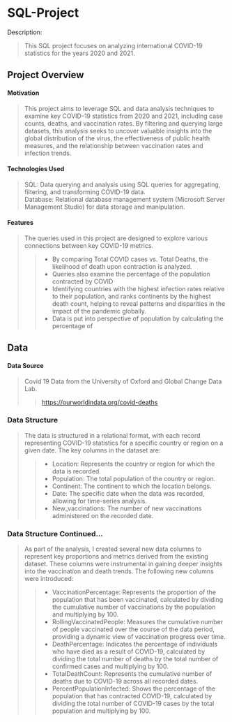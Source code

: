 # SQL-Project
Description:
>This SQL project focuses on analyzing international COVID-19 statistics for the years 2020 and 2021.

## Project Overview
#### Motivation
>This project aims to leverage SQL and data analysis techniques to examine key COVID-19 statistics from 2020 and 2021, including case counts, deaths, and vaccination rates. By filtering and querying large datasets, this analysis seeks to uncover valuable insights into the global distribution of the virus, the effectiveness of public health measures, and the relationship between vaccination rates and infection trends.
#### Technologies Used
>SQL: Data querying and analysis using SQL queries for aggregating, filtering, and transforming COVID-19 data.<br>
>Database: Relational database management system (Microsoft Server Management Studio) for data storage and manipulation.<br>
#### Features
>The queries used in this project are designed to explore various connections between key COVID-19 metrics.
>>- By comparing Total COVID cases vs. Total Deaths, the likelihood of death upon contraction is analyzed.<br>
>>- Queries also examine the percentage of the population contracted by COVID<br>
>>- Identifying countries with the highest infection rates relative to their population, and ranks continents by the highest death count, helping to reveal patterns and disparities in the impact of the pandemic globally.<br>
>>- Data is put into perspective of population by calculating the percentage of 
## Data
#### Data Source
>Covid 19 Data from the University of Oxford and Global Change Data Lab.<br>
>>https://ourworldindata.org/covid-deaths
### Data Structure
>The data is structured in a relational format, with each record representing COVID-19 statistics for a specific country or region on a given date. The key columns in the dataset are:<br>
>> - Location: Represents the country or region for which the data is recorded.<br>
>> - Population: The total population of the country or region.<br>
>> - Continent: The continent to which the location belongs.<br>
>> - Date: The specific date when the data was recorded, allowing for time-series analysis.<br>
>> - New_vaccinations: The number of new vaccinations administered on the recorded date.<br>
### Data Structure Continued...
>As part of the analysis, I created several new data columns to represent key proportions and metrics derived from the existing dataset. These columns were instrumental in gaining deeper insights into the vaccination and death trends. The following new columns were introduced:<br>
>> - VaccinationPercentage: Represents the proportion of the population that has been vaccinated, calculated by dividing the cumulative number of vaccinations by the population and multiplying by 100.<br>
>> - RollingVaccinatedPeople: Measures the cumulative number of people vaccinated over the course of the data period, providing a dynamic view of vaccination progress over time.<br>
>> - DeathPercentage: Indicates the percentage of individuals who have died as a result of COVID-19, calculated by dividing the total number of deaths by the total number of confirmed cases and multiplying by 100.<br>
>> - TotalDeathCount: Represents the cumulative number of deaths due to COVID-19 across all recorded dates.<br>
>> - PercentPopulationInfected: Shows the percentage of the population that has contracted COVID-19, calculated by dividing the total number of COVID-19 cases by the total population and multiplying by 100.<br>





